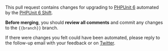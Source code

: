 This pull request contains changes for upgrading to [PHPUnit 6](https://phpunit.de/announcements/phpunit-6.html) automated by the [PHPUnit 6 Shift](https://laravelshift.com/upgrade-phpunit-6).

**Before merging**, you should **review all comments** and commit any changes to the `{{branch}}` branch.

If there were changes you felt could have been automated, please reply to the follow-up email with your feedback or on [Twitter](https://twitter.com/laravelshift).